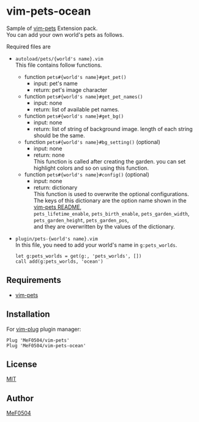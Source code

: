 # vim-pets-ocean

Sample of [vim-pets](https://github.com/MeF0504/vim-pets) Extension pack.  
You can add your own world's pets as follows.

Required files are
- `autoload/pets/{world's name}.vim`  
This file contains follow functions.
    - function `pets#{world's name}#get_pet()`
        - input: pet's name
        - return: pet's image character
    - function `pets#{world's name}#get_pet_names()`
        - input: none
        - return: list of available pet names.
    - function `pets#{world's name}#get_bg()`
        - input: none
        - return: list of string of background image.
        length of each string should be the same.
    - function `pets#{world's name}#bg_setting()` (optional)
        - input: none
        - return: none  
        This function is called after creating the garden.
        you can set highlight colors and so on using this function.
    - function `pets#{world's name}#config()` (optional)
        - input: none
        - return: dictionary  
        This function is used to overwrite the optional configurations.  
        The keys of this dictionary are the option name
        shown in the [vim-pets README](https://github.com/MeF0504/vim-pets/blob/main/README.md),  
        `pets_lifetime_enable`,
        `pets_birth_enable`,
        `pets_garden_width`,
        `pets_garden_height`,
        `pets_garden_pos`,  
        and they are overwritten by the values of the dictionary.

- `plugin/pets-{world's name}.vim`  
In this file, you need to add your world's name in `g:pets_worlds`.
    ```vim
    let g:pets_worlds = get(g:, 'pets_worlds', [])
    call add(g:pets_worlds, 'ocean')
    ```

## Requirements

- [vim-pets](https://github.com/MeF0504/vim-pets)

## Installation

For [vim-plug](https://github.com/junegunn/vim-plug) plugin manager:

```
Plug 'MeF0504/vim-pets'
Plug 'MeF0504/vim-pets-ocean'
```

## License
[MIT](https://github.com/MeF0504/vim-pets-ocean/blob/main/LICENSE)

## Author
[MeF0504](https://github.com/MeF0504)

